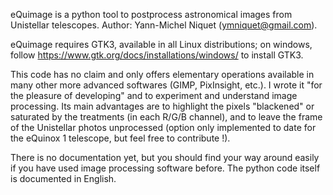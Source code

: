 eQuimage is a python tool to postprocess astronomical images from Unistellar telescopes.
Author: Yann-Michel Niquet (ymniquet@gmail.com).

eQuimage requires GTK3, available in all Linux distributions; on windows, follow https://www.gtk.org/docs/installations/windows/ to install GTK3. 

This code has no claim and only offers elementary operations available in many other more advanced softwares (GIMP, PixInsight, etc.). I wrote it "for the pleasure of developing" and to experiment and understand image processing. Its main advantages are to highlight the pixels "blackened" or saturated by the treatments (in each R/G/B channel), and to leave the frame of the Unistellar photos unprocessed (option only implemented to date for the eQuinox 1 telescope, but feel free to contribute !).

There is no documentation yet, but you should find your way around easily if you have used image processing software before. The python code itself is documented in English.
